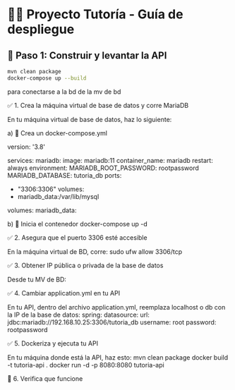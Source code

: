# 🧑‍🏫 Proyecto Tutoría - Guía de despliegue

## 🚀 Paso 1: Construir y levantar la API

```bash
mvn clean package
docker-compose up --build
```

para conectarse a la bd de la mv de bd

✅ 1. Crea la máquina virtual de base de datos y corre MariaDB

En tu máquina virtual de base de datos, haz lo siguiente:

a) 📁 Crea un docker-compose.yml

version: '3.8'

services:
mariadb:
image: mariadb:11
container_name: mariadb
restart: always
environment:
MARIADB_ROOT_PASSWORD: rootpassword
MARIADB_DATABASE: tutoria_db
ports:
- "3306:3306"
volumes:
- mariadb_data:/var/lib/mysql

volumes:
mariadb_data:


b) 🚀 Inicia el contenedor
docker-compose up -d

✅ 2. Asegura que el puerto 3306 esté accesible

En la máquina virtual de BD, corre:
sudo ufw allow 3306/tcp

✅ 3. Obtener IP pública o privada de la base de datos

Desde tu MV de BD:

✅ 4. Cambiar application.yml en tu API

En tu API, dentro del archivo application.yml, reemplaza localhost o db con la IP de la base de datos:
spring:
datasource:
url: jdbc:mariadb://192.168.10.25:3306/tutoria_db
username: root
password: rootpassword

✅ 5. Dockeriza y ejecuta tu API

En tu máquina donde está la API, haz esto:
mvn clean package
docker build -t tutoria-api .
docker run -d -p 8080:8080 tutoria-api

🧪 6. Verifica que funcione